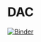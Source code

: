 # DAC
[![Binder](https://mybinder.org/badge_logo.svg)](https://mybinder.org/v2/gh/Fahima-Islam/DAC/master)
